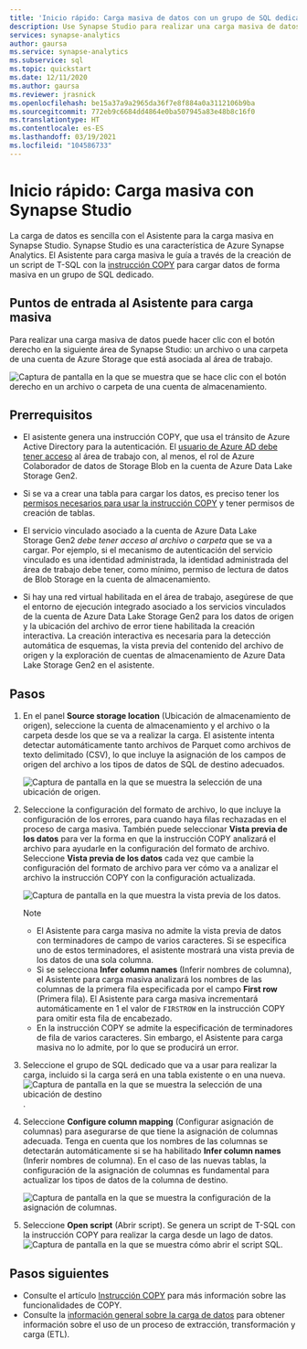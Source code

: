 ```yaml
---
title: 'Inicio rápido: Carga masiva de datos con un grupo de SQL dedicado'
description: Use Synapse Studio para realizar una carga masiva de datos en un grupo de SQL dedicado en Azure Synapse Analytics.
services: synapse-analytics
author: gaursa
ms.service: synapse-analytics
ms.subservice: sql
ms.topic: quickstart
ms.date: 12/11/2020
ms.author: gaursa
ms.reviewer: jrasnick
ms.openlocfilehash: be15a37a9a2965da36f7e8f884a0a3112106b9ba
ms.sourcegitcommit: 772eb9c6684dd4864e0ba507945a83e48b8c16f0
ms.translationtype: HT
ms.contentlocale: es-ES
ms.lasthandoff: 03/19/2021
ms.locfileid: "104586733"
---
```

# <a name="quickstart-bulk-loading-with-synapse-studio"></a>Inicio rápido: Carga masiva con Synapse Studio

La carga de datos es sencilla con el Asistente para la carga masiva en Synapse Studio. Synapse Studio es una característica de Azure Synapse Analytics. El Asistente para carga masiva le guía a través de la creación de un script de T-SQL con la [instrucción COPY](/sql/t-sql/statements/copy-into-transact-sql?view=azure-sqldw-latest&preserve-view=true) para cargar datos de forma masiva en un grupo de SQL dedicado. 

## <a name="entry-points-to-the-bulk-load-wizard"></a>Puntos de entrada al Asistente para carga masiva

Para realizar una carga masiva de datos puede hacer clic con el botón derecho en la siguiente área de Synapse Studio: un archivo o una carpeta de una cuenta de Azure Storage que está asociada al área de trabajo.

![Captura de pantalla en la que se muestra que se hace clic con el botón derecho en un archivo o carpeta de una cuenta de almacenamiento.](./sql/media/bulk-load/bulk-load-entry-point-0.png)

## <a name="prerequisites"></a>Prerrequisitos

- El asistente genera una instrucción COPY, que usa el tránsito de Azure Active Directory para la autenticación. El [usuario de Azure AD debe tener acceso](./sql-data-warehouse/quickstart-bulk-load-copy-tsql-examples.md#d-azure-active-directory-authentication) al área de trabajo con, al menos, el rol de Azure Colaborador de datos de Storage Blob en la cuenta de Azure Data Lake Storage Gen2. 

- Si se va a crear una tabla para cargar los datos, es preciso tener los [permisos necesarios para usar la instrucción COPY](/sql/t-sql/statements/copy-into-transact-sql?view=azure-sqldw-latest&preserve-view=true#permissions) y tener permisos de creación de tablas.

- El servicio vinculado asociado a la cuenta de Azure Data Lake Storage Gen2 *debe tener acceso al archivo o carpeta* que se va a cargar. Por ejemplo, si el mecanismo de autenticación del servicio vinculado es una identidad administrada, la identidad administrada del área de trabajo debe tener, como mínimo, permiso de lectura de datos de Blob Storage en la cuenta de almacenamiento.

- Si hay una red virtual habilitada en el área de trabajo, asegúrese de que el entorno de ejecución integrado asociado a los servicios vinculados de la cuenta de Azure Data Lake Storage Gen2 para los datos de origen y la ubicación del archivo de error tiene habilitada la creación interactiva. La creación interactiva es necesaria para la detección automática de esquemas, la vista previa del contenido del archivo de origen y la exploración de cuentas de almacenamiento de Azure Data Lake Storage Gen2 en el asistente.

## <a name="steps"></a>Pasos

1. En el panel **Source storage location** (Ubicación de almacenamiento de origen), seleccione la cuenta de almacenamiento y el archivo o la carpeta desde los que se va a realizar la carga. El asistente intenta detectar automáticamente tanto archivos de Parquet como archivos de texto delimitado (CSV), lo que incluye la asignación de los campos de origen del archivo a los tipos de datos de SQL de destino adecuados. 

   ![Captura de pantalla en la que se muestra la selección de una ubicación de origen.](./sql/media/bulk-load/bulk-load-source-location.png)

2. Seleccione la configuración del formato de archivo, lo que incluye la configuración de los errores, para cuando haya filas rechazadas en el proceso de carga masiva. También puede seleccionar **Vista previa de los datos** para ver la forma en que la instrucción COPY analizará el archivo para ayudarle en la configuración del formato de archivo. Seleccione **Vista previa de los datos** cada vez que cambie la configuración del formato de archivo para ver cómo va a analizar el archivo la instrucción COPY con la configuración actualizada.

   ![Captura de pantalla en la que muestra la vista previa de los datos.](./sql/media/bulk-load/bulk-load-file-format-settings-preview-data.png) 

   > [!NOTE]  
   >
   > - El Asistente para carga masiva no admite la vista previa de datos con terminadores de campo de varios caracteres. Si se especifica uno de estos terminadores, el asistente mostrará una vista previa de los datos de una sola columna. 
   > - Si se selecciona **Infer column names** (Inferir nombres de columna), el Asistente para carga masiva analizará los nombres de las columnas de la primera fila especificada por el campo **First row** (Primera fila). El Asistente para carga masiva incrementará automáticamente en 1 el valor de `FIRSTROW` en la instrucción COPY para omitir esta fila de encabezado. 
   > - En la instrucción COPY se admite la especificación de terminadores de fila de varios caracteres. Sin embargo, el Asistente para carga masiva no lo admite, por lo que se producirá un error.

3. Seleccione el grupo de SQL dedicado que va a usar para realizar la carga, incluido si la carga será en una tabla existente o en una nueva.
   ![Captura de pantalla en la que se muestra la selección de una ubicación de destino](./sql/media/bulk-load/bulk-load-target-location.png).
4. Seleccione **Configure column mapping** (Configurar asignación de columnas) para asegurarse de que tiene la asignación de columnas adecuada. Tenga en cuenta que los nombres de las columnas se detectarán automáticamente si se ha habilitado **Infer column names** (Inferir nombres de columna). En el caso de las nuevas tablas, la configuración de la asignación de columnas es fundamental para actualizar los tipos de datos de la columna de destino.

   ![Captura de pantalla en la que se muestra la configuración de la asignación de columnas.](./sql/media/bulk-load/bulk-load-target-location-column-mapping.png)
5. Seleccione **Open script** (Abrir script). Se genera un script de T-SQL con la instrucción COPY para realizar la carga desde un lago de datos.
   ![Captura de pantalla en la que se muestra cómo abrir el script SQL.](./sql/media/bulk-load/bulk-load-target-final-script.png)

## <a name="next-steps"></a>Pasos siguientes

- Consulte el artículo [Instrucción COPY](/sql/t-sql/statements/copy-into-transact-sql?view=azure-sqldw-latest&preserve-view=true#syntax) para más información sobre las funcionalidades de COPY.
- Consulte la [información general sobre la carga de datos](./sql-data-warehouse/design-elt-data-loading.md#what-is-elt) para obtener información sobre el uso de un proceso de extracción, transformación y carga (ETL).

